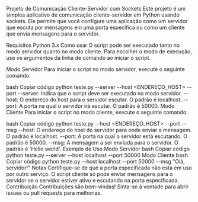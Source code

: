 Projeto de Comunicação Cliente-Servidor com Sockets
Este projeto é um simples aplicativo de comunicação cliente-servidor em Python usando sockets. Ele permite que você configure uma aplicação como um servidor que escuta por mensagens em uma porta específica ou como um cliente que envia mensagens para o servidor.

Requisitos
Python 3.x
Como usar
O script pode ser executado tanto no modo servidor quanto no modo cliente. Para escolher o modo de execução, use os argumentos da linha de comando ao iniciar o script.

Modo Servidor
Para iniciar o script no modo servidor, execute o seguinte comando:

bash
Copiar código
python teste.py --server --host <ENDEREÇO_HOST> --port <PORTA>
--server: Indica que o script deve ser executado no modo servidor.
--host: O endereço do host para o servidor escutar. O padrão é localhost.
--port: A porta na qual o servidor irá escutar. O padrão é 50000.
Modo Cliente
Para iniciar o script no modo cliente, execute o seguinte comando:

bash
Copiar código
python teste.py --host <ENDEREÇO_HOST> --port <PORTA> --msg <MENSAGEM>
--host: O endereço do host do servidor para onde enviar a mensagem. O padrão é localhost.
--port: A porta na qual o servidor está escutando. O padrão é 50000.
--msg: A mensagem a ser enviada para o servidor. O padrão é 'Hello world'.
Exemplo de Uso
Modo Servidor
bash
Copiar código
python teste.py --server --host localhost --port 50000
Modo Cliente
bash
Copiar código
python teste.py --host localhost --port 50000 --msg "Olá, servidor!"
Notas
Certifique-se de que a porta especificada não está em uso por outro serviço.
O script cliente só pode enviar mensagens para o servidor se o servidor estiver ativo e escutando na porta especificada.
Contribuição
Contribuições são bem-vindas! Sinta-se à vontade para abrir issues ou pull requests para melhorias.
